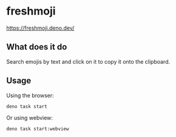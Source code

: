 # freshmoji

https://freshmoji.deno.dev/

## What does it do

Search emojis by text and click on it to copy it onto the clipboard.

## Usage

Using the browser:
```bash
deno task start
```

Or using webview:

```bash
deno task start:webview
```
